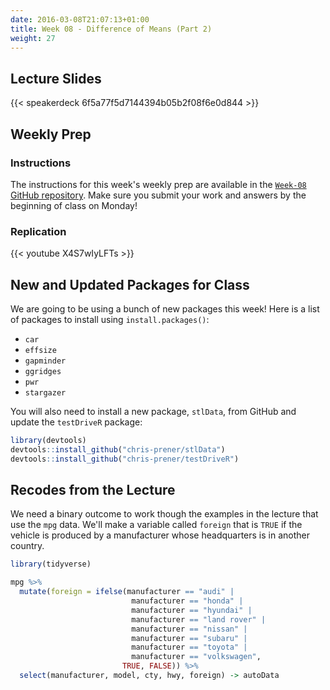 ```yaml
---
date: 2016-03-08T21:07:13+01:00
title: Week 08 - Difference of Means (Part 2)
weight: 27
---
```


## Lecture Slides
{{< speakerdeck 6f5a77f5d7144394b05b2f08f6e0d844 >}}

## Weekly Prep
### Instructions
The instructions for this week's weekly prep are available in the [`Week-08` GitHub repository](https://github.com/slu-soc5050/Week-08/blob/master/WeeklyPrep/week-08-prep.pdf). Make sure you submit your work and answers by the beginning of class on Monday!

### Replication
{{< youtube X4S7wIyLFTs >}}

## New and Updated Packages for Class
We are going to be using a bunch of new packages this week! Here is a list of packages to install using `install.packages()`:

* `car`
* `effsize`
* `gapminder`
* `ggridges`
* `pwr`
* `stargazer`

You will also need to install a new package, `stlData`, from GitHub and update the `testDriveR` package:

```r
library(devtools)
devtools::install_github("chris-prener/stlData")
devtools::install_github("chris-prener/testDriveR")
```

## Recodes from the Lecture
We need a binary outcome to work though the examples in the lecture that use the `mpg` data. We'll make a variable called `foreign` that is `TRUE` if the vehicle is produced by a manufacturer whose headquarters is in another country.

```r
library(tidyverse)

mpg %>%
  mutate(foreign = ifelse(manufacturer == "audi" |
                           manufacturer == "honda" |
                           manufacturer == "hyundai" |
                           manufacturer == "land rover" |
                           manufacturer == "nissan" |
                           manufacturer == "subaru" |
                           manufacturer == "toyota" |
                           manufacturer == "volkswagen",
                         TRUE, FALSE)) %>%
  select(manufacturer, model, cty, hwy, foreign) -> autoData
```
